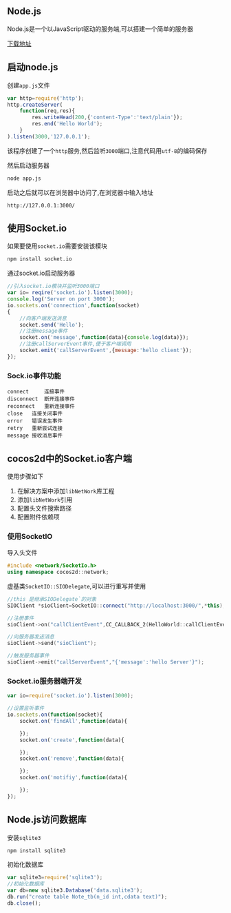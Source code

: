 ## Node.js

Node.js是一个以JavaScript驱动的服务端,可以搭建一个简单的服务器

[下载地址](https://nodejs.org/zh-cn/)

## 启动node.js

创建`app.js`文件

```js
var http=require('http');
http.createServer(
	function(req,res){
        res.writeHead(200,{'content-Type':'text/plain'});
        res.end('Hello World');
    }
).listen(3000,'127.0.0.1');
```

该程序创建了一个`http`服务,然后监听`3000`端口,注意代码用`utf-8`的编码保存

然后启动服务器

```sh
node app.js
```

启动之后就可以在浏览器中访问了,在浏览器中输入地址

```
http://127.0.0.1:3000/
```

## 使用Socket.io

如果要使用`socket.io`需要安装该模块

```sh
npm install socket.io
```

通过socket.io启动服务器

```js
//引入socket.io模块并监听3000端口
var io= reqire('socket.io').listen(3000);
console.log('Server on port 3000');
io.sockets.on('connection',function(socket)
{
    //向客户端发送消息
	socket.send('Hello');
    //注册message事件
    socket.on('message',function(data){console.log(data)});
    //注册callServerEvent事件,便于客户端调用
    socket.emit('callServerEvent',{message:'hello client'});
});
```

### Sock.io事件功能

```
connect		连接事件
disconnect	断开连接事件
reconnect	重新连接事件
close	连接关闭事件
error	错误发生事件
retry	重新尝试连接
message	接收消息事件
```

## cocos2d中的Socket.io客户端

使用步骤如下

1. 在解决方案中添加`libNetWork`库工程
2. 添加`libNetWork`引用
3. 配置头文件搜索路径
4. 配置附件依赖项

### 使用SocketIO

导入头文件

```cpp
#include <network/SocketIo.h>
using namespace cocos2d::network;
```

虚基类`SocketIO::SIODelegate`,可以进行重写并使用

```cpp
//this 是继承SIODelegate`的对象
SIOClient *sioClient=SocketIO::connect("http://localhost:3000/",*this);

//注册事件
sioClient->on("callClientEvent",CC_CALLBACK_2(HelloWorld::callClientEvent,this));

//向服务器发送消息
sioClient->send("sioClient");

//触发服务器事件
sioClient->emit("callServerEvent","{'message':'hello Server'}");
```



### Socket.io服务器端开发

```js
var io=require('socket.io').listen(3000);

//设置监听事件
io.sockets.on(function(socket){
    socket.on('findAll',function(data){

    });
    socket.on('create',function(data){

    });
    socket.on('remove',function(data){

    });
    socket.on('motifiy',function(data){

    });
});
```

## Node.js访问数据库

安装`sqlite3`

```sh
npm install sqlite3
```

初始化数据库

```js
var sqlite3=require('sqlite3');
//初始化数据库
var db=new sqlite3.Database('data.sqlite3');
db.run("create table Note_tb(n_id int,cdata text)");
db.close();
```



